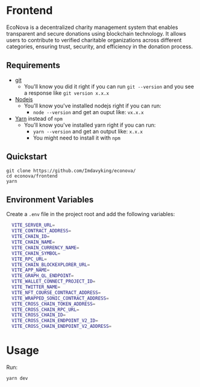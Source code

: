 # Frontend

EcoNova is a decentralized charity management system that enables transparent and secure donations using blockchain technology. It allows users to contribute to verified charitable organizations across different categories, ensuring trust, security, and efficiency in the donation process.

## Requirements

- [git](https://git-scm.com/book/en/v2/Getting-Started-Installing-Git)
  - You'll know you did it right if you can run `git --version` and you see a response like `git version x.x.x`
- [Nodejs](https://nodejs.org/en/)
  - You'll know you've installed nodejs right if you can run:
    - `node --version` and get an ouput like: `vx.x.x`
- [Yarn](https://classic.yarnpkg.com/lang/en/docs/install/) instead of `npm`
  - You'll know you've installed yarn right if you can run:
    - `yarn --version` and get an output like: `x.x.x`
    - You might need to install it with `npm`

## Quickstart

```
git clone https://github.com/Imdavyking/econova/
cd econova/frontend
yarn
```

## Environment Variables

Create a `.env` file in the project root and add the following variables:

```bash
  VITE_SERVER_URL=
  VITE_CONTRACT_ADDRESS=
  VITE_CHAIN_ID=
  VITE_CHAIN_NAME=
  VITE_CHAIN_CURRENCY_NAME=
  VITE_CHAIN_SYMBOL=
  VITE_RPC_URL=
  VITE_CHAIN_BLOCKEXPLORER_URL=
  VITE_APP_NAME=
  VITE_GRAPH_QL_ENDPOINT=
  VITE_WALLET_CONNECT_PROJECT_ID=
  VITE_TWITTER_NAME=
  VITE_NFT_COURSE_CONTRACT_ADDRESS=
  VITE_WRAPPED_SONIC_CONTRACT_ADDRESS=
  VITE_CROSS_CHAIN_TOKEN_ADDRESS=
  VITE_CROSS_CHAIN_RPC_URL=
  VITE_CROSS_CHAIN_ID=
  VITE_CROSS_CHAIN_ENDPOINT_V2_ID=
  VITE_CROSS_CHAIN_ENDPOINT_V2_ADDRESS=
```

# Usage

Run:

```
yarn dev
```

